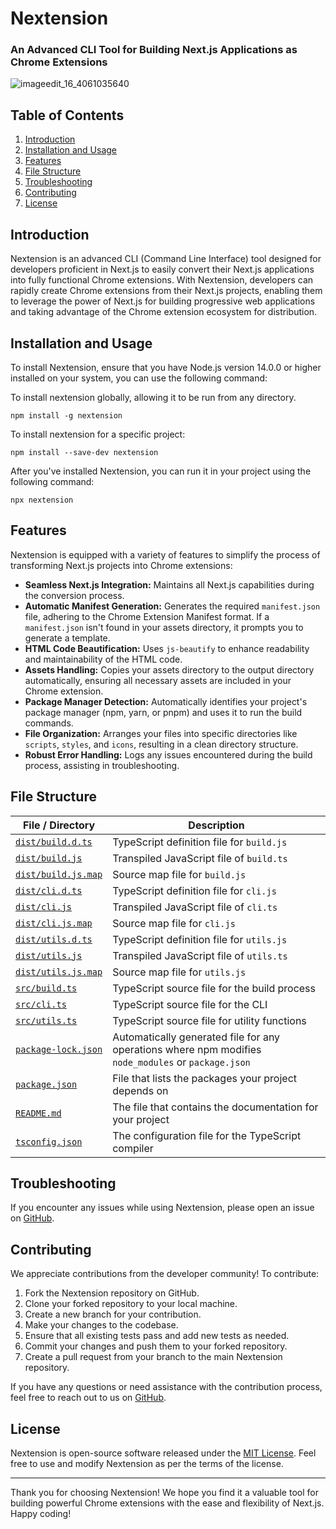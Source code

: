 # Nextension
### An Advanced CLI Tool for Building Next.js Applications as Chrome Extensions

![imageedit_16_4061035640](https://github.com/BankkRoll/nextension/assets/106103625/cf13bdf8-300f-485d-bfa9-2aa2a801c2a0)

## Table of Contents

1. [Introduction](#introduction)
2. [Installation and Usage](#installation-and-usage)
3. [Features](#features)
4. [File Structure](#file-structure)
5. [Troubleshooting](#troubleshooting)
6. [Contributing](#contributing)
7. [License](#license)

## Introduction

Nextension is an advanced CLI (Command Line Interface) tool designed for developers proficient in Next.js to easily convert their Next.js applications into fully functional Chrome extensions. With Nextension, developers can rapidly create Chrome extensions from their Next.js projects, enabling them to leverage the power of Next.js for building progressive web applications and taking advantage of the Chrome extension ecosystem for distribution.

## Installation and Usage

To install Nextension, ensure that you have Node.js version 14.0.0 or higher installed on your system, you can use the following command:

To install nextension globally, allowing it to be run from any directory.

```shell
npm install -g nextension
```

To install nextension for a specific project:

```shell
npm install --save-dev nextension
```

After you've installed Nextension, you can run it in your project using the following command:

```shell
npx nextension
```

## Features

Nextension is equipped with a variety of features to simplify the process of transforming Next.js projects into Chrome extensions:

- **Seamless Next.js Integration:** Maintains all Next.js capabilities during the conversion process.
- **Automatic Manifest Generation:** Generates the required `manifest.json` file, adhering to the Chrome Extension Manifest format. If a `manifest.json` isn't found in your assets directory, it prompts you to generate a template.
- **HTML Code Beautification:** Uses `js-beautify` to enhance readability and maintainability of the HTML code.
- **Assets Handling:** Copies your assets directory to the output directory automatically, ensuring all necessary assets are included in your Chrome extension.
- **Package Manager Detection:** Automatically identifies your project's package manager (npm, yarn, or pnpm) and uses it to run the build commands.
- **File Organization:** Arranges your files into specific directories like `scripts`, `styles`, and `icons`, resulting in a clean directory structure.
- **Robust Error Handling:** Logs any issues encountered during the build process, assisting in troubleshooting.

## File Structure

| File / Directory | Description |
|------------------|-------------|
| [`dist/build.d.ts`](https://github.com/BankkRoll/nextension/blob/main/dist/build.d.ts) | TypeScript definition file for `build.js` |
| [`dist/build.js`](https://github.com/BankkRoll/nextension/blob/main/dist/build.js) | Transpiled JavaScript file of `build.ts` |
| [`dist/build.js.map`](https://github.com/BankkRoll/nextension/blob/main/dist/build.js.map) | Source map file for `build.js` |
| [`dist/cli.d.ts`](https://github.com/BankkRoll/nextension/blob/main/dist/cli.d.ts) | TypeScript definition file for `cli.js` |
| [`dist/cli.js`](https://github.com/BankkRoll/nextension/blob/main/dist/cli.js) | Transpiled JavaScript file of `cli.ts` |
| [`dist/cli.js.map`](https://github.com/BankkRoll/nextension/blob/main/dist/cli.js.map) | Source map file for `cli.js` |
| [`dist/utils.d.ts`](https://github.com/BankkRoll/nextension/blob/main/dist/utils.d.ts) | TypeScript definition file for `utils.js` |
| [`dist/utils.js`](https://github.com/BankkRoll/nextension/blob/main/dist/utils.js) | Transpiled JavaScript file of `utils.ts` |
| [`dist/utils.js.map`](https://github.com/BankkRoll/nextension/blob/main/dist/utils.js.map) | Source map file for `utils.js` |
| [`src/build.ts`](https://github.com/BankkRoll/nextension/blob/main/src/build.ts) | TypeScript source file for the build process |
| [`src/cli.ts`](https://github.com/BankkRoll/nextension/blob/main/src/cli.ts) | TypeScript source file for the CLI |
| [`src/utils.ts`](https://github.com/BankkRoll/nextension/blob/main/src/utils.ts) | TypeScript source file for utility functions |
| [`package-lock.json`](https://github.com/BankkRoll/nextension/blob/main/package-lock.json) | Automatically generated file for any operations where npm modifies `node_modules` or `package.json` |
| [`package.json`](https://github.com/BankkRoll/nextension/blob/main/package.json) | File that lists the packages your project depends on |
| [`README.md`](https://github.com/BankkRoll/nextension/blob/main/README.md) | The file that contains the documentation for your project |
| [`tsconfig.json`](https://github.com/BankkRoll/nextension/blob/main/tsconfig.json) | The configuration file for the TypeScript compiler |

## Troubleshooting

If you encounter any issues while using Nextension, please open an issue on [GitHub](https://github.com/BankkRoll/nextension/issues).

## Contributing

We appreciate contributions from the developer community! To contribute:

1. Fork the Nextension repository on GitHub.
2. Clone your forked repository to your local machine.
3. Create a new branch for your contribution.
4. Make your changes to the codebase.
5. Ensure that all existing tests pass and add new tests as needed.
6. Commit your changes and push them to your forked repository.
7. Create a pull request from your branch to the main Nextension repository.

If you have any questions or need assistance with the contribution process, feel free to reach out to us on [GitHub](https://github.com/BankkRoll/nextension).

## License

Nextension is open-source software released under the [MIT License](https://example.com/nextension/license). Feel free to use and modify Nextension as per the terms of the license.

---

Thank you for choosing Nextension! We hope you find it a valuable tool for building powerful Chrome extensions with the ease and flexibility of Next.js. Happy coding!
